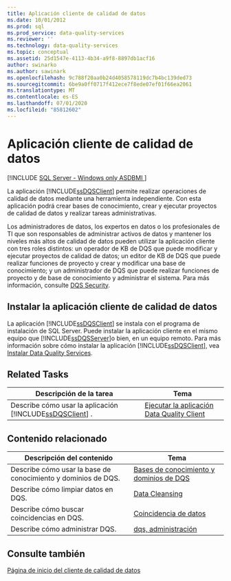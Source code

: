 ```yaml
---
title: Aplicación cliente de calidad de datos
ms.date: 10/01/2012
ms.prod: sql
ms.prod_service: data-quality-services
ms.reviewer: ''
ms.technology: data-quality-services
ms.topic: conceptual
ms.assetid: 25d1547e-4113-4b34-a9f8-8897db1acf16
author: swinarko
ms.author: sawinark
ms.openlocfilehash: 9c788f20aa0b24d4058578119dc7b4bc139ded73
ms.sourcegitcommit: 6be9a0ff0717f412ece7f8ede07ef01f66ea2061
ms.translationtype: MT
ms.contentlocale: es-ES
ms.lasthandoff: 07/01/2020
ms.locfileid: "85812602"
---
```

# <a name="data-quality-client-application"></a>Aplicación cliente de calidad de datos

[!INCLUDE [SQL Server - Windows only ASDBMI  ](../includes/applies-to-version/sql-windows-only-asdbmi.md)]

  La aplicación [!INCLUDE[ssDQSClient](../includes/ssdqsclient-md.md)] permite realizar operaciones de calidad de datos mediante una herramienta independiente. Con esta aplicación podrá crear bases de conocimiento, crear y ejecutar proyectos de calidad de datos y realizar tareas administrativas.  
  
 Los administradores de datos, los expertos en datos o los profesionales de TI que son responsables de administrar activos de datos y mantener los niveles más altos de calidad de datos pueden utilizar la aplicación cliente con tres roles distintos: un operador de KB de DQS que puede modificar y ejecutar proyectos de calidad de datos; un editor de KB de DQS que puede realizar funciones de proyecto y crear y modificar una base de conocimiento; y un administrador de DQS que puede realizar funciones de proyecto y de base de conocimiento y administrar el sistema. Para más información, consulte [DQS Security](../data-quality-services/dqs-security.md).  
  
## <a name="installing-the-data-quality-client-application"></a>Instalar la aplicación cliente de calidad de datos  
 La aplicación [!INCLUDE[ssDQSClient](../includes/ssdqsclient-md.md)] se instala con el programa de instalación de SQL Server. Puede instalar la aplicación cliente en el mismo equipo que [!INCLUDE[ssDQSServer](../includes/ssdqsserver-md.md)]o bien, en un equipo remoto. Para más información sobre cómo instalar la aplicación [!INCLUDE[ssDQSClient](../includes/ssdqsclient-md.md)], vea [Instalar Data Quality Services](../data-quality-services/install-windows/install-data-quality-services.md).  
  
## <a name="related-tasks"></a>Related Tasks  
  
|Descripción de la tarea|Tema|  
|----------------------|-----------|  
|Describe cómo usar la aplicación [!INCLUDE[ssDQSClient](../includes/ssdqsclient-md.md)] .|[Ejecutar la aplicación Data Quality Client](../data-quality-services/run-the-data-quality-client-application.md)|  
  
## <a name="related-content"></a>Contenido relacionado  
  
|Descripción del contenido|Tema|  
|-------------------------|-----------|  
|Describe cómo usar la base de conocimiento y dominios de DQS.|[Bases de conocimiento y dominios de DQS](../data-quality-services/dqs-knowledge-bases-and-domains.md)|  
|Describe cómo limpiar datos en DQS.|[Data Cleansing](../data-quality-services/data-cleansing.md)|  
|Describe cómo buscar coincidencias en DQS.|[Coincidencia de datos](../data-quality-services/data-matching.md)|  
|Describe cómo administrar DQS.|[dqs, administración](../data-quality-services/dqs-administration.md)|  
  
## <a name="see-also"></a>Consulte también  
 [Página de inicio del cliente de calidad de datos](../data-quality-services/data-quality-client-home-screen.md)  
  
  
